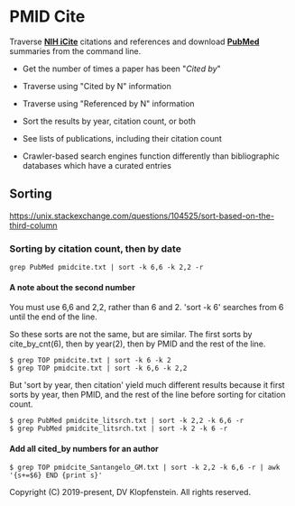 # PMID Cite
Traverse [**NIH iCite**](https://icite.od.nih.gov/) citations and references and download 
[**PubMed**](https://pubmed.ncbi.nlm.nih.gov/) summaries from the command line.

  * Get the number of times a paper has been "*Cited by*"
  * Traverse using "Cited by N" information
  * Traverse using "Referenced by N" information
  * Sort the results by year, citation count, or both
  * See lists  of publications, including their citation count

 * Crawler-based search engines function differently than bibliographic databases which have a curated entries



## Sorting
https://unix.stackexchange.com/questions/104525/sort-based-on-the-third-column

### Sorting by citation count, then by date
```
grep PubMed pmidcite.txt | sort -k 6,6 -k 2,2 -r
```

#### A note about the second number
You must use 6,6 and 2,2, rather than 6 and 2.
'sort -k 6' searches from 6 until the end of the line.

So these sorts are not the same, but are similar.
The first sorts by cite_by_cnt(6),
then by year(2), then by PMID and the rest of the line.
```
$ grep TOP pmidcite.txt | sort -k 6 -k 2
$ grep TOP pmidcite.txt | sort -k 6,6 -k 2,2
```

But 'sort by year, then citation' yield much different results
because it first sorts by year, then PMID, and the rest of the line
before sorting for citation count.
```
$ grep PubMed pmidcite_litsrch.txt | sort -k 2,2 -k 6,6 -r
$ grep PubMed pmidcite_litsrch.txt | sort -k 2 -k 6 -r
```

#### Add all cited_by numbers for an author
```
$ grep TOP pmidcite_Santangelo_GM.txt | sort -k 2,2 -k 6,6 -r | awk '{s+=$6} END {print s}'
```

Copyright (C) 2019-present, DV Klopfenstein. All rights reserved.
